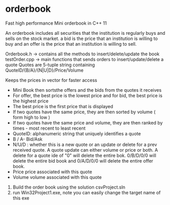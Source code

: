 # orderbook
Fast high performance Mini orderbook in C++ 11

An orderbook includes all securities that the institution is regularly buys and sells on the stock market. a bid is
the price that an institution is willing to buy and an offer is the price that an institution is willing to sell.

   Orderbook.h -> contains all the methods to insert/delete/update the book
   testOrder.cpp -> main functions that sends orders to insert/update/delete a quote
   Quotes are 5-tuple string containing QuoteID/{B/A}/{N|U|D}/Price/Volume
   
   Keeps the prices in vector for faster access
   
   - Mini Book then sortsthe offers and the bids from the quotes it receives
   - For offer, the best price is the lowest price and for bid, the best price is the highest price
   - The best price is the first price that is displayed
   - If two quotes have the same price, they are then sorted by volume ( form high to low )
   - If two quotes have the same price and volume, they are then ranked by times - most recent to least recent
   - QuoteID: alphanumeric string that uniquely identifies a quote
   - B / A- Bid/Ask
   - N/U/D : whether this is a new quote or an update or delete for a prev received quote. A quote update can either
             volume or price or both. A delete for a quote ide of "0" will delete the entire bok. 0/B/D/0/0 will delete
             the entire bid book and 0/A/D/0/0 will delete the entire offer book.
   - Price price associated with this quote
   - Volume volume associated with this quote
   
   1) Build the order book using the solution csvProject.sln
   2) run Win32Project1.exe, note you can easily change the target name of this exe
